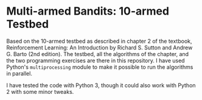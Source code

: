 # Multi-armed Bandits: 10-armed Testbed

Based on the 10-armed testbed as described in chapter 2 of the textbook,
Reinforcement Learning: An Introduction by Richard S. Sutton and Andrew G. Barto
(2nd edition). The testbed, all the algorithms of the chapter, and the two programming
exercises are there in this repository. I have used Python's `multiprocessing` module 
to make it possible to run the algorithms in parallel.

I have tested the code with Python 3, though it could also work with Python 2
with some minor tweaks.
